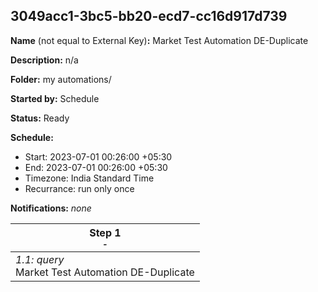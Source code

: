 ## 3049acc1-3bc5-bb20-ecd7-cc16d917d739

**Name** (not equal to External Key)**:** Market Test Automation DE-Duplicate

**Description:** n/a

**Folder:** my automations/

**Started by:** Schedule

**Status:** Ready

**Schedule:**

* Start: 2023-07-01 00:26:00 +05:30
* End: 2023-07-01 00:26:00 +05:30
* Timezone: India Standard Time
* Recurrance: run only once

**Notifications:** _none_


| Step 1<br>_<small>-</small>_ |
| --- |
| _1.1: query_<br>Market Test Automation DE-Duplicate |
